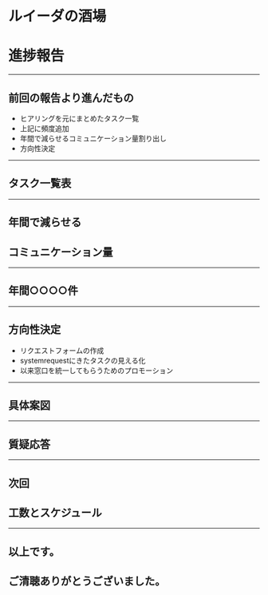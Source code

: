 # ルイーダの酒場
# 進捗報告

---

## 前回の報告より進んだもの
- ヒアリングを元にまとめたタスク一覧
- 上記に頻度追加
- 年間で減らせるコミュニケーション量割り出し
- 方向性決定

---

## タスク一覧表

---

## 年間で減らせる  
## コミュニケーション量

---

## 年間○○○○件

---

## 方向性決定

- リクエストフォームの作成
- systemrequestにきたタスクの見える化
- 以来窓口を統一してもらうためのプロモーション

---

## 具体案図

---

## 質疑応答

---

## 次回
## 工数とスケジュール

---

## 以上です。
## ご清聴ありがとうございました。
